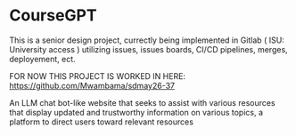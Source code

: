 # CourseGPT

This is a senior design project, currectly being implemented in Gitlab ( ISU: University access ) utilizing issues, issues boards, CI/CD pipelines, merges, deployement, ect.

FOR  NOW THIS PROJECT IS WORKED IN HERE:      https://github.com/Mwambama/sdmay26-37

An LLM chat bot-like website that seeks to assist with various resources that display updated and trustworthy information on various topics, a platform to direct users toward relevant resources
